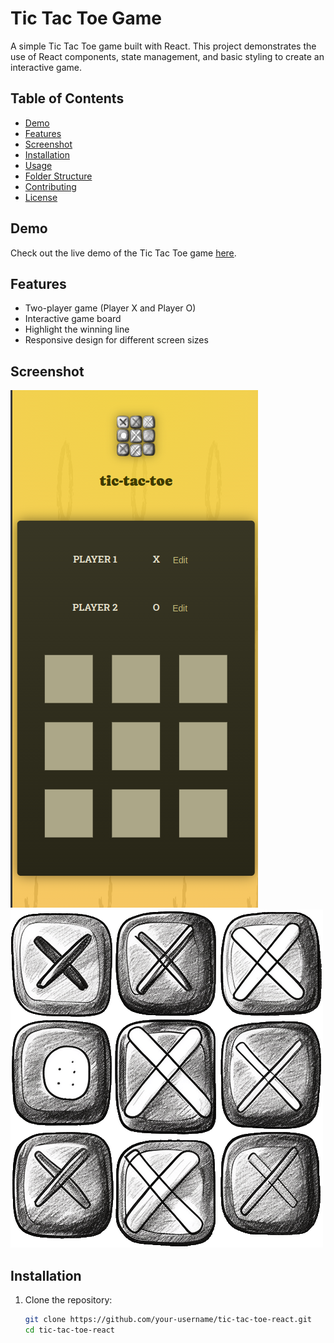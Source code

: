 # Tic Tac Toe Game

A simple Tic Tac Toe game built with React. This project demonstrates the use of React components, state management, and basic styling to create an interactive game.

## Table of Contents

- [Demo](#demo)
- [Features](#features)
- [Screenshot](#screenshot)
- [Installation](#installation)
- [Usage](#usage)
- [Folder Structure](#folder-structure)
- [Contributing](#contributing)
- [License](#license)

## Demo

Check out the live demo of the Tic Tac Toe game [here](#).

## Features

- Two-player game (Player X and Player O)
- Interactive game board
- Highlight the winning line
- Responsive design for different screen sizes

## Screenshot

![Tic Tac Toe Screenshot](https://github.com/Pavankumar07s/udemy-react-TIc-tac-toe/blob/master/public/homePage.png)
 <img src="https://github.com/Pavankumar07s/udemy-react-TIc-tac-toe/blob/master/public/game-logo.png"></img>

## Installation

1. Clone the repository:

   ```bash
   git clone https://github.com/your-username/tic-tac-toe-react.git
   cd tic-tac-toe-react
